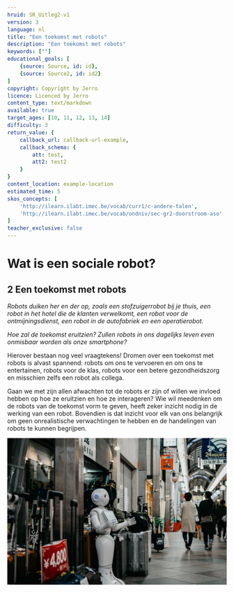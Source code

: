```yaml
---
hruid: SR_Uitleg2-v1
version: 3
language: nl
title: "Een toekomst met robots"
description: "Een toekomst met robots"
keywords: [""]
educational_goals: [
    {source: Source, id: id}, 
    {source: Source2, id: id2}
]
copyright: Copyright by Jerro
licence: Licenced by Jerro
content_type: text/markdown
available: true
target_ages: [10, 11, 12, 13, 14]
difficulty: 3
return_value: {
    callback_url: callback-url-example,
    callback_schema: {
        att: test,
        att2: test2
    }
}
content_location: example-location
estimated_time: 5
skos_concepts: [
    'http://ilearn.ilabt.imec.be/vocab/curr1/c-andere-talen', 
    'http://ilearn.ilabt.imec.be/vocab/ondniv/sec-gr2-doorstroom-aso'
]
teacher_exclusive: false
---
```


# Wat is een sociale robot?
## 2 Een toekomst met robots

*Robots duiken her en der op, zoals een stofzuigerrobot bij je thuis, een robot in het hotel die de klanten verwelkomt, een robot voor de ontmijningsdienst, een robot in de autofabriek en een operatierobot.*

*Hoe zal de toekomst eruitzien? Zullen robots in ons dagelijks leven even onmisbaar worden als onze smartphone?*

Hierover bestaan nog veel vraagtekens! Dromen over een toekomst met robots is alvast spannend: robots om ons te vervoeren en om ons te entertainen, robots voor de klas, robots voor een betere gezondheidszorg en misschien zelfs een robot als collega.

Gaan we met zijn allen afwachten tot de robots er zijn of willen we invloed hebben op hoe ze eruitzien en hoe ze interageren? 
Wie wil meedenken om de robots van de toekomst vorm te geven, heeft zeker inzicht nodig in de werking van een robot. Bovendien is dat inzicht voor elk van ons belangrijk om geen onrealistische verwachtingen te hebben en de handelingen van robots te kunnen begrijpen.

![© Lukas via Unsplash](embed/RobotOpStraat.jpg "© Lukas via Unsplash")
